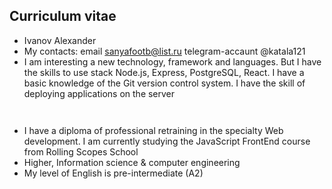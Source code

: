 ## Curriculum vitae

* Ivanov Alexander
* My contacts: email sanyafootb@list.ru telegram-accaunt @katala121
* I am interesting a new technology, framework and languages. But I have the skills to use stack Node.js, Express, PostgreSQL, React. I have a basic knowledge of the Git version control system. I have the skill of deploying applications on the server

``` 
	
```

* I have a diploma of professional retraining in the specialty Web development. I am currently studying the JavaScript FrontEnd course from Rolling Scopes School
* Higher, Information science & computer engineering
* My level of English is pre-intermediate (A2)
